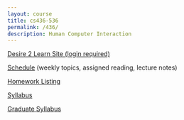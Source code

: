 ```yaml
---
layout: course
title: cs436-536
permalink: /436/
description: Human Computer Interaction
---
```


[Desire 2 Learn Site (login required)](https://nmhu.desire2learn.com/d2l/home/28410)

[Schedule](/436/schedule/) (weekly topics, assigned reading, lecture notes)

[Homework Listing](/436/hw/)

[Syllabus](/436/syllabus/) 

[Graduate Syllabus](/436/graduate-syllabus/)
